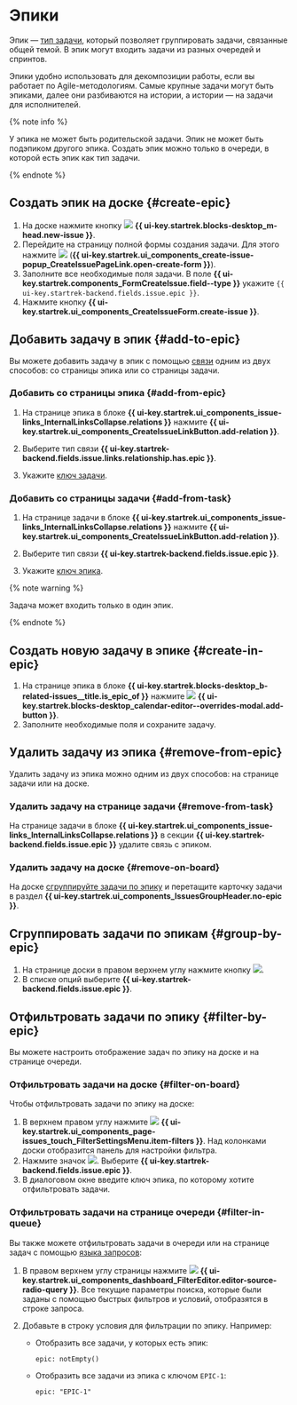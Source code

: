 # Эпики

Эпик — [тип задачи](add-ticket-type.md), который позволяет группировать задачи, связанные общей темой. В эпик могут входить задачи из разных очередей и спринтов.

Эпики удобно использовать для декомпозиции работы, если вы работает по Agile-методологиям. Самые крупные задачи могут быть эпиками, далее они разбиваются на истории, а истории — на задачи для исполнителей.

{% note info %}

У эпика не может быть родительской задачи.
Эпик не может быть подэпиком другого эпика.
Создать эпик можно только в очереди, в которой есть эпик как тип задачи.

{% endnote %}

## Создать эпик на доске {#create-epic}

1. На доске нажмите кнопку ![](../../_assets/tracker/svg/icon-add.svg) **{{ ui-key.startrek.blocks-desktop_m-head.new-issue }}**.
1. Перейдите на страницу полной формы создания задачи. Для этого нажмите ![](../../_assets/tracker/svg/open-full.svg) (**{{ ui-key.startrek.ui_components_create-issue-popup_CreateIssuePageLink.open-create-form }}**).
1. Заполните все необходимые поля задачи. В поле **{{ ui-key.startrek.components_FormCreateIssue.field--type }}** укажите `{{ ui-key.startrek-backend.fields.issue.epic }}`. 
1. Нажмите кнопку **{{ ui-key.startrek.ui_components_CreateIssueForm.create-issue }}**.

## Добавить задачу в эпик {#add-to-epic}

Вы можете добавить задачу в эпик с помощью [связи](../user/ticket-links.md) одним из двух способов: со страницы эпика или со страницы задачи.

### Добавить со страницы эпика {#add-from-epic}

1. На странице эпика в блоке **{{ ui-key.startrek.ui_components_issue-links_InternalLinksCollapse.relations }}** нажмите **{{ ui-key.startrek.ui_components_CreateIssueLinkButton.add-relation }}**.

1. Выберите тип связи **{{ ui-key.startrek-backend.fields.issue.links.relationship.has.epic }}**.

1. Укажите [ключ задачи](../user/create-ticket.md#key).

### Добавить со страницы задачи {#add-from-task}

1. На странице задачи в блоке **{{ ui-key.startrek.ui_components_issue-links_InternalLinksCollapse.relations }}** нажмите **{{ ui-key.startrek.ui_components_CreateIssueLinkButton.add-relation }}**.

1. Выберите тип связи **{{ ui-key.startrek-backend.fields.issue.epic }}**.

1. Укажите [ключ эпика](../user/create-ticket.md#key).

{% note warning %}

Задача может входить только в один эпик.

{% endnote %}


## Создать новую задачу в эпике {#create-in-epic}

1. На странице эпика в блоке **{{ ui-key.startrek.blocks-desktop_b-related-issues__title.is_epic_of }}** нажмите ![](../../_assets/tracker/svg/icon-add.svg) **{{ ui-key.startrek.blocks-desktop_calendar-editor--overrides-modal.add-button }}**.
1. Заполните необходимые поля и сохраните задачу.

## Удалить задачу из эпика {#remove-from-epic}

Удалить задачу из эпика можно одним из двух способов: на странице задачи или на доске.

### Удалить задачу на странице задачи {#remove-from-task}

На странице задачи в блоке **{{ ui-key.startrek.ui_components_issue-links_InternalLinksCollapse.relations }}** в секции **{{ ui-key.startrek-backend.fields.issue.epic }}** удалите связь с эпиком.

### Удалить задачу на доске {#remove-on-board}

На доске [сгруппируйте задачи по эпику](#group-by-epic) и перетащите карточку задачи в раздел **{{ ui-key.startrek.ui_components_IssuesGroupHeader.no-epic }}**.

## Сгруппировать задачи по эпикам {#group-by-epic}

1. На странице доски в правом верхнем углу нажмите кнопку ![](../../_assets/tracker/svg/group.svg).
1. В списке опций выберите **{{ ui-key.startrek-backend.fields.issue.epic }}**.

## Отфильтровать задачи по эпику {#filter-by-epic}

Вы можете настроить отображение задач по эпику на доске и на странице очереди.

### Отфильтровать задачи на доске {#filter-on-board}

Чтобы отфильтровать задачи по эпику на доске:

1. В верхнем правом углу нажмите ![](../../_assets/tracker/svg/filter.svg)&nbsp;**{{ ui-key.startrek.ui_components_page-issues_touch_FilterSettingsMenu.item-filters }}**. Над колонками доски отобразится панель для настройки фильтра. 
1. Нажмите значок ![](../../_assets/tracker/svg/add-filter.svg). Выберите **{{ ui-key.startrek-backend.fields.issue.epic }}**. 
1. В диалоговом окне введите ключ эпика, по которому хотите отфильтровать задачи.

### Отфильтровать задачи на странице очереди {#filter-in-queue}

Вы также можете отфильтровать задачи в очереди или на странице задач с помощью [языка запросов](../user/query-filter.md):

1. В правом верхнем углу страницы нажмите ![](../../_assets/tracker/svg/query-language.svg) **{{ ui-key.startrek.ui_components_dashboard_FilterEditor.editor-source-radio-query }}**. Все текущие параметры поиска, которые были заданы с помощью быстрых фильтров и условий, отобразятся в строке запроса.
1. Добавьте в строку условия для фильтрации по эпику. Например:

	* Отобразить все задачи, у которых есть эпик:

		```
		epic: notEmpty()
		```

	*  Отобразить все задачи из эпика с ключом `EPIC-1`:

		```
		epic: "EPIC-1"
		```
